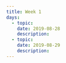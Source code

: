 ```yaml
---
title: Week 1
days:
  - topic: 
    date: 2019-08-28
    description: 
  - topic: 
    date: 2019-08-29
    description: 
---
```


